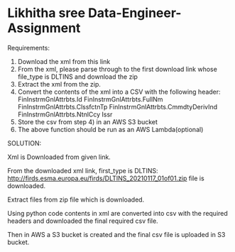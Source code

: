 # Likhitha sree Data-Engineer-Assignment
Requirements:
1) Download the xml from this link
2) From the xml, please parse through to the first download link whose file_type is DLTINS and download the zip
3) Extract the xml from the zip.
4) Convert the contents of the xml into a CSV with the following header:
   FinInstrmGnlAttrbts.Id
   FinInstrmGnlAttrbts.FullNm
   FinInstrmGnlAttrbts.ClssfctnTp
   FinInstrmGnlAttrbts.CmmdtyDerivInd
   FinInstrmGnlAttrbts.NtnlCcy
   Issr
5) Store the csv from step 4) in an AWS S3 bucket
6) The above function should be run as an AWS Lambda(optional)


SOLUTION:

Xml is Downloaded from given link.

From the downloaded xml link, first_type is DLTINS: http://firds.esma.europa.eu/firds/DLTINS_20210117_01of01.zip file is downloaded.

Extract files from zip file which is downloaded. 

Using python code contents in xml  are converted into csv with the required headers and downloaded the final required csv file.

Then in AWS a S3 bucket is created and the final csv file is uploaded in S3 bucket.
